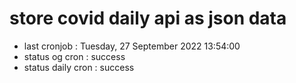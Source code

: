 # store covid daily api as json data

- last cronjob : Tuesday, 27 September 2022 13:54:00
- status og cron : success
- status daily cron : success
      
      